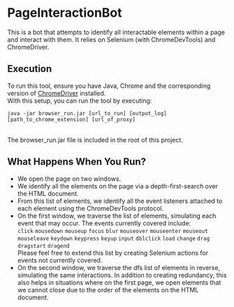 # PageInteractionBot
This is a bot that attempts to identify all interactable elements within a page and interact with them. It relies on Selenium (with ChromeDevTools) and  ChromeDriver.

## Execution
To run this tool, ensure you have Java, Chrome and the corresponding version of <a href="https://chromedriver.chromium.org/downloads">ChromeDriver</a> installed.<br/>
With this setup, you can run the tool by executing:
<br/>
```
java -jar browser_run.jar [url_to_run] [output_log] [path_to_chrome_extension] [url_of_proxy]
```
<br/>
The browser_run.jar file is included in the root of this project.

## What Happens When You Run?
- We open the page on two windows.
- We identify all the elements on the page via a depth-first-search over the HTML document.
- From this list of elements, we identify all the event listeners attached to each element using the ChromeDevTools protocol.
- On the first window, we traverse the list of elements, simulating each event that may occur. The events currently covered include:<br/>
```click```
```mousedown```
```mouseup```
```focus```
```blur```
```mouseover```
```mouseenter```
```mouseout```
```mouseleave```
```keydown```
```keypress```
```keyup```
```input```
```dblclick```
```load```
```change```
```drag```
```dragstart```
```dragend```\
Please feel free to extend this list by creating Selenium actions for events not currently covered.
- On the second window, we traverse the dfs list of elements in reverse, simulating the same interactions. In addition to creating redundancy, this also helps in situations where on the first page, we open elements that we cannot close due to the order of the elements on the HTML document.
